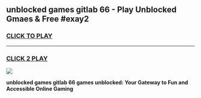 
## unblocked games gitlab 66 - Play Unblocked Gmaes & Free #exay2
<h3>
<a href="https://premium.freeplayer.one?title=unblocked_games_gitlab_66&ref=01M">CLICK TO PLAY</a></h3>
<hr>

<h3>
<a href="https://premium.freeplayer.one?title=unblocked_games_gitlab_66&ref=01M">CLICK 2 PLAY</a>
  
</h3>

<a href="https://premium.freeplayer.one?title=unblocked_games_gitlab_66&ref=01M"><img src="https://clearcache.store/games.png"></a>


**unblocked games gitlab 66 games unblocked: Your Gateway to Fun and Accessible Online Gaming**
